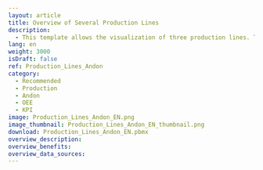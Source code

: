 ```yaml
---
layout: article
title: Overview of Several Production Lines
description: 
  - This template allows the visualization of three production lines. The current order of a customer, the overall equipment effectiveness (OEE) as well as the status of the individual stations of each line are displayed. With the help of the traffic light colour scheme (Andon), it is possible to see at a glance where a problem currently exists, so that action can be taken quickly and this can be remedied.
lang: en
weight: 3000
isDraft: false
ref: Production_Lines_Andon
category:
  - Recommended
  - Production
  - Andon
  - OEE
  - KPI
image: Production_Lines_Andon_EN.png
image_thumbnail: Production_Lines_Andon_EN_thumbnail.png
download: Production_Lines_Andon_EN.pbmx
overview_description:
overview_benefits:
overview_data_sources:
---
```

